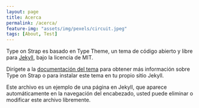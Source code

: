 ```yaml
---
layout: page
title: Acerca
permalink: /acerca/
feature-img: "assets/img/pexels/circuit.jpeg"
tags: [About, Test]
---
```


Type on Strap es basado en Type Theme, un tema de código abierto y libre para [Jekyll](http://jekyllrb.com/), bajo la licencia de MIT.

Dirígete a la [documentación del tema](https://github.io/sylhare/Type-on-Strap) para obtener más información sobre Type on Strap o para instalar este tema en tu propio sitio Jekyll.

Este archivo es un ejemplo de una página en Jekyll, que aparece automáticamente en la navegación del encabezado, usted puede eliminar o modificar este archivo libremente.
 
